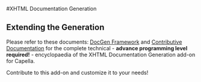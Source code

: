#XHTML Documentation Generation

## Extending the Generation

Please refer to these documents: [DocGen Framework](https://wiki.eclipse.org/images/c/c5/Kitalpha-xhtmlDocGenFramework-1.0.0.pdf) and [Contributive Documentation](https://wiki.eclipse.org/images/1/18/Contributive_xhtml_DocGen-1.0.0.pdf) for the complete technical - **advance programming level required!** - encyclopaedia of the XHTML Documentation Generation add-on for Capella.

Contribute to this add-on and customize it to your needs! 

